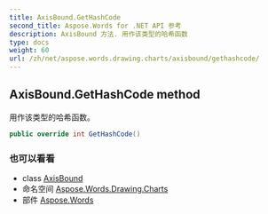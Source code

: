 ```yaml
---
title: AxisBound.GetHashCode
second_title: Aspose.Words for .NET API 参考
description: AxisBound 方法. 用作该类型的哈希函数
type: docs
weight: 60
url: /zh/net/aspose.words.drawing.charts/axisbound/gethashcode/
---
```

## AxisBound.GetHashCode method

用作该类型的哈希函数。

```csharp
public override int GetHashCode()
```

### 也可以看看

* class [AxisBound](../)
* 命名空间 [Aspose.Words.Drawing.Charts](../../axisbound/)
* 部件 [Aspose.Words](../../../)


